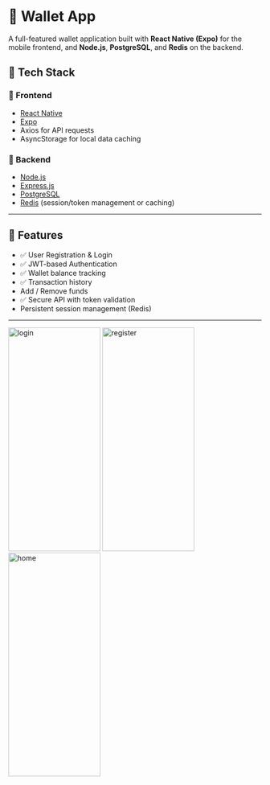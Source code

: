 # 💸 Wallet App

A full-featured wallet application built with **React Native (Expo)** for the mobile frontend, and **Node.js**, **PostgreSQL**, and **Redis** on the backend.

## 🧩 Tech Stack

### 🔹 Frontend
- [React Native](https://reactnative.dev/)
- [Expo](https://expo.dev/)
- Axios for API requests
- AsyncStorage for local data caching

### 🔹 Backend
- [Node.js](https://nodejs.org/)
- [Express.js](https://expressjs.com/)
- [PostgreSQL](https://www.postgresql.org/)
- [Redis](https://redis.io/) (session/token management or caching)

---

## 🚀 Features

- ✅ User Registration & Login
- ✅ JWT-based Authentication
- ✅ Wallet balance tracking
- ✅ Transaction history
- Add / Remove funds
- ✅ Secure API with token validation
- Persistent session management (Redis)

---

<img width="183" height="445" alt="login" src="https://github.com/user-attachments/assets/878818fd-3867-4862-9716-5c36fdf08345" />

<img width="183" height="445" alt="register" src="https://github.com/user-attachments/assets/d81d8dd6-7335-4186-b6b4-17584f188164" />

<img width="183" height="445" alt="home" src="https://github.com/user-attachments/assets/be38a3a2-48c4-4478-a8ac-a857afa8b881" />

